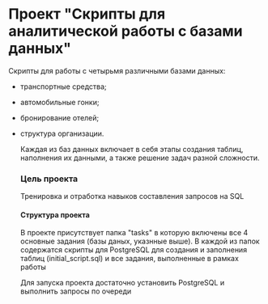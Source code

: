 # Проект "Скрипты для аналитической работы с базами данных"

Скрипты для работы с четырьмя различными базами данных:

- транспортные средства;

-  автомобильные гонки;

-  бронирование отелей;

- структура организации.

  Каждая из баз данных включает в себя этапы создания таблиц, наполнения их данными, а также решение задач разной сложности.

  ### Цель проекта

  Тренировка и отработка навыков составления запросов на SQL

  #### Структура проекта 

  В проекте присутствует папка "tasks" в которую включены все 4 основные задания (базы даных, указнные выше). В каждой из папок содержатся скрипты для PostgreSQL для создания и заполнения таблиц (initial_script.sql) и все задания, выполненные в рамках работы

  Для запуска проекта достаточно установить PostgreSQL и выполнить запросы по очереди